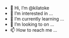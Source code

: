- 👋 Hi, I’m @kilatoke
- 👀 I’m interested in ...
- 🌱 I’m currently learning ...
- 💞️ I’m looking to 
on ...
- 📫 How to reach me ...


<!---
kilatoke/kilatoke is a ✨ special ✨ repository because its `README.md` (this file) appears on your GitHub profile.
You can click the Preview link to take a look at your changes.
--->
